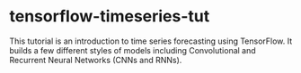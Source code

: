 # tensorflow-timeseries-tut
This tutorial is an introduction to time series forecasting using TensorFlow. It builds a few different styles of models including Convolutional and Recurrent Neural Networks (CNNs and RNNs).
